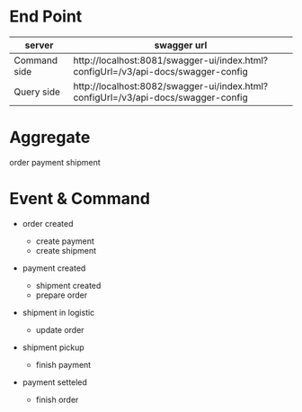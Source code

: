 # End Point
| server       | swagger url                                                                       |
|--------------|-----------------------------------------------------------------------------------|
| Command side | http://localhost:8081/swagger-ui/index.html?configUrl=/v3/api-docs/swagger-config |
| Query side   | http://localhost:8082/swagger-ui/index.html?configUrl=/v3/api-docs/swagger-config |

# Aggregate
order
payment
shipment

# Event & Command
- order created
  - create payment 
  - create shipment

- payment created 
  - shipment created
  - prepare order

- shipment in logistic 
  - update order

- shipment pickup 
  - finish payment

- payment setteled     
  - finish order
    

